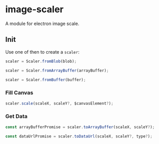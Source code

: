 # image-scaler
A module for electron image scale.


## Init
Use one of then to create a `scaler`:
```javascript
scaler = Scaler.fromBlob(blob);
```
```javascript
scaler = Scaler.fromArrayBuffer(arrayBuffer);
```
```javascript
scaler = Scaler.fromBuffer(buffer);
```

### Fill Canvas
```javascript
scaler.scale(scaleX, scaleY?, $canvasElement?);
```

### Get Data
```javascript
const arrayBufferPromise = scaler.toArrayBuffer(scaleX, scaleY?);
```
```javascript
const dataUrlPromise = scaler.toDataUrl(scaleX, scaleY?, type?);
```
